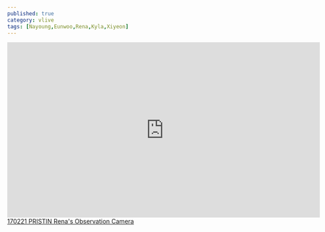 ```yaml
---
published: true
category: vlive
tags: [Nayoung,Eunwoo,Rena,Kyla,Xiyeon]
---
```

<iframe src="http://www.vlive.tv/embed/16891" frameborder="no" scrolling="no" marginwidth="0" marginheight="0" WIDTH="720" HEIGHT="405" allowfullscreen></iframe><br /><a href="" target="_blank">170221 PRISTIN Rena's Observation Camera</a>